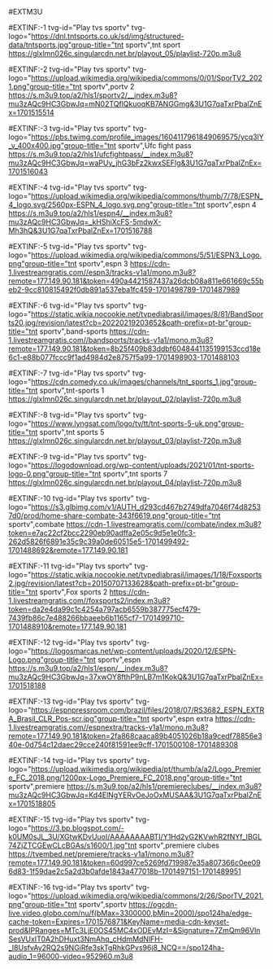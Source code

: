#EXTM3U

#EXTINF:-1 tvg-id="Play tvs sportv" tvg-logo="https://dnl.tntsports.co.uk/sd/img/structured-data/tntsports.jpg"group-title="tnt sportv",tnt sport
https://glxlmn026c.singularcdn.net.br/playout_05/playlist-720p.m3u8

#EXTINF:-2 tvg-id="Play tvs sportv" tvg-logo="https://upload.wikimedia.org/wikipedia/commons/0/01/SporTV2_2021.png"group-title="tnt sportv",portv 2
https://s.m3u9.top/a2/hls1/sportv2/__index.m3u8?mu3zAQc9HC3GbwJq=mN02TQflQkuoqKB7ANGGmg&3U1G7qaTxrPbalZnEx=1701515514

#EXTINF:-3 tvg-id="Play tvs sportv" tvg-logo="https://pbs.twimg.com/profile_images/1604117961849069575/ycq3lY_v_400x400.jpg"group-title="tnt sportv",Ufc fight pass
https://s.m3u9.top/a2/hls1/ufcfightpass/__index.m3u8?mu3zAQc9HC3GbwJq=waPUy_jhG3bFz2kwxSEFIg&3U1G7qaTxrPbalZnEx=1701516043

#EXTINF:-4 tvg-id="Play tvs sportv" tvg-logo="https://upload.wikimedia.org/wikipedia/commons/thumb/7/78/ESPN_4_logo.svg/2560px-ESPN_4_logo.svg.png"group-title="tnt sportv",espn 4
https://s.m3u9.top/a2/hls1/espn4/__index.m3u8?mu3zAQc9HC3GbwJq=_kHShiXcFS-5mdwX-Mh3hQ&3U1G7qaTxrPbalZnEx=1701516788

#EXTINF:-5 tvg-id="Play tvs sportv" tvg-logo="https://upload.wikimedia.org/wikipedia/commons/5/51/ESPN3_Logo.png"group-title="tnt sportv",espn 3
https://cdn-1.livestreamgratis.com//espn3/tracks-v1a1/mono.m3u8?remote=177.149.90.181&token=490a4421587437a26dcb08a811e661669c55beb2-9cc810815492f0db891a537eba1fc459-1701498789-1701487989

#EXTINF:-6 tvg-id="Play tvs sportv" tvg-logo="https://static.wikia.nocookie.net/tvpediabrasil/images/8/81/BandSports20.jpg/revision/latest?cb=20220219203652&path-prefix=pt-br"group-title="tnt sportv",band-sports
https://cdn-1.livestreamgratis.com//bandsports/tracks-v1a1/mono.m3u8?remote=177.149.90.181&token=8b25f409b83ddbf6048441135199153ccd18e6c1-e88b077fccc9f1ad4984d2e8757f5a99-1701498903-1701488103

#EXTINF:-7 tvg-id="Play tvs sportv" tvg-logo="https://cdn.comedy.co.uk/images/channels/tnt_sports_1.jpg"group-title="tnt sportv",tnt-sports 1
https://glxlmn026c.singularcdn.net.br/playout_02/playlist-720p.m3u8

#EXTINF:-8 tvg-id="Play tvs sportv" tvg-logo="https://www.lyngsat.com/logo/tv/tt/tnt-sports-5-uk.png"group-title="tnt sportv",tnt sports 5
https://glxlmn026c.singularcdn.net.br/playout_03/playlist-720p.m3u8

#EXTINF:-9 tvg-id="Play tvs sportv" tvg-logo="https://logodownload.org/wp-content/uploads/2021/01/tnt-sports-logo-0.png"group-title="tnt sportv",tnt sports 7
https://glxlmn026c.singularcdn.net.br/playout_04/playlist-720p.m3u8

#EXTINF:-10 tvg-id="Play tvs sportv" tvg-logo="https://s3.glbimg.com/v1/AUTH_d293cd467b2749dfa7046f74d82537d0/prod/home-share-combate-343f6619.png"group-title="tnt sportv",combate
https://cdn-1.livestreamgratis.com//combate/index.m3u8?token=e7ac22cf2bcc2290eb90adffa2e05c9d5e1e0fc3-262d5826f6891e35c9c39a0de60515e5-1701499492-1701488692&remote=177.149.90.181

#EXTINF:-11 tvg-id="Play tvs sportv" tvg-logo="https://static.wikia.nocookie.net/tvpediabrasil/images/1/18/Foxsports2.jpg/revision/latest?cb=20150707133628&path-prefix=pt-br"group-title="tnt sportv",Fox sports 2
https://cdn-1.livestreamgratis.com//foxsports2/index.m3u8?token=da2e4da99c1c4254a797acb6559b387775ecf479-7439fb86c7e488266bbaeeb6b1165cf7-1701499710-1701488910&remote=177.149.90.181

#EXTINF:-12 tvg-id="Play tvs sportv" tvg-logo="https://logosmarcas.net/wp-content/uploads/2020/12/ESPN-Logo.png"group-title="tnt sportv",espn
https://s.m3u9.top/a2/hls1/espn/__index.m3u8?mu3zAQc9HC3GbwJq=37xwOY8fthP9nLB7m1KokQ&3U1G7qaTxrPbalZnEx=1701518188

#EXTINF:-13 tvg-id="Play tvs sportv" tvg-logo="https://espnpressroom.com/brazil/files/2018/07/RS3682_ESPN_EXTRA_Brasil_CLR_Pos-scr.jpg"group-title="tnt sportv",espn extra
https://cdn-1.livestreamgratis.com//espnextra/tracks-v1a1/mono.m3u8?remote=177.149.90.181&token=2fa868caaca89b4051026b18a9cedf78856e340e-0d754c12daec29cce240f81591ee9cff-1701500108-1701489308

#EXTINF:-14 tvg-id="Play tvs sportv" tvg-logo="https://upload.wikimedia.org/wikipedia/pt/thumb/a/a2/Logo_Premiere_FC_2018.png/1200px-Logo_Premiere_FC_2018.png"group-title="tnt sportv",premiere
https://s.m3u9.top/a2/hls1/premiereclubes/__index.m3u8?mu3zAQc9HC3GbwJq=Kd4ElNgYERvOeJoOxMUSAA&3U1G7qaTxrPbalZnEx=1701518805

#EXTINF:-15 tvg-id="Play tvs sportv" tvg-logo="https://3.bp.blogspot.com/-k0UM0sJL_3U/XGtwKDvUuoI/AAAAAAAABTI/Y1Hd2yG2KVwhR2fNYf_IBGL74ZjZTCGEwCLcBGAs/s1600/1.jpg"tnt sportv",premiere clubes
https://tvembed.net/premiere/tracks-v1a1/mono.m3u8?remote=177.149.90.181&token=60d997ce5269fd719987e35a807366c0ee096d83-1f59dae2c5a2d3b0afde1843a477018b-1701497151-1701489951

#EXTINF:-16 tvg-id="Play tvs sportv" tvg-logo="https://upload.wikimedia.org/wikipedia/commons/2/26/SporTV_2021.png"group-title="tnt sportv",sportv
https://ogcdn-live.video.globo.com/nu/f(bMax=3300000,bMin=2000)/spo124ha/edge-cache-token=Expires=1701576871&KeyName=media-cdn-keyset-prod&IPRanges=MTc3LjE0OS45MC4xODEvMzI=&Signature=7ZmQm96VlnSesVUxIT0A2hDHuxt3NmAhq_cHdmMdNlFH-_I8UsfvAy2RQ2s9NGiRfe3skTgRhkGPvs96j8_NCQ==/spo124ha-audio_1=96000-video=952960.m3u8
